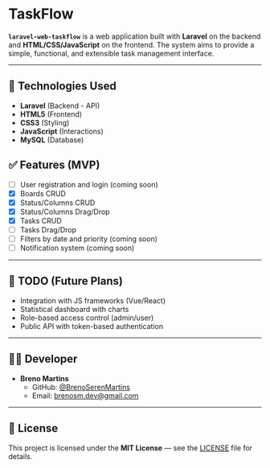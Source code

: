 
# TaskFlow

**`laravel-web-taskflow`** is a web application built with **Laravel** on the backend and **HTML/CSS/JavaScript** on the frontend. The system aims to provide a simple, functional, and extensible task management interface.

---

## 🚀 Technologies Used

- **Laravel** (Backend - API)
- **HTML5** (Frontend)
- **CSS3** (Styling)
- **JavaScript** (Interactions)
- **MySQL** (Database)

## ✅ Features (MVP)

- [ ] User registration and login (coming soon)
- [x] Boards CRUD
- [x] Status/Columns CRUD
- [x] Status/Columns Drag/Drop
- [x] Tasks CRUD
- [ ] Tasks Drag/Drop
- [ ] Filters by date and priority (coming soon)
- [ ] Notification system (coming soon)

---

## 📌 TODO (Future Plans)

- Integration with JS frameworks (Vue/React)
- Statistical dashboard with charts
- Role-based access control (admin/user)
- Public API with token-based authentication

---

## 🧑‍💻 Developer

- **Breno Martins**
  - GitHub: [@BrenoSerenMartins](https://github.com/BrenoSerenMartins)
  - Email: brenosm.dev@gmail.com

---

## 📝 License

This project is licensed under the **MIT License** — see the [LICENSE](LICENSE) file for details.
